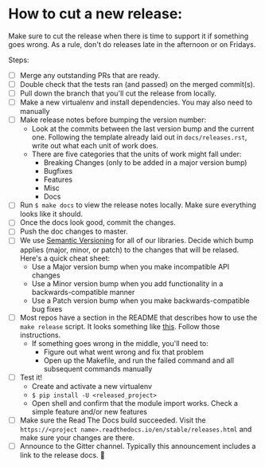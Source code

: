 How to cut a new release:
====

Make sure to cut the release when there is time to support it if something goes wrong. As a rule, don't do releases late in the afternoon or on Fridays.

Steps:
- [ ] Merge any outstanding PRs that are ready.
- [ ] Double check that the tests ran (and passed) on the merged commit(s).
- [ ] Pull down the branch that you'll cut the release from locally.
- [ ] Make a new virtualenv and install dependencies. You may also need to manually 
- [ ] Make release notes before bumping the version number:
  - Look at the commits between the last version bump and the current one. Following the template already laid out in `docs/releases.rst`, write out what each unit of work does.
  - There are five categories that the units of work might fall under:
    - Breaking Changes (only to be added in a major version bump)
    - Bugfixes
    - Features
    - Misc
    - Docs
- [ ] Run `$ make docs` to view the release notes locally. Make sure everything looks like it should.
- [ ] Once the docs look good, commit the changes.
- [ ] Push the doc changes to master.
- [ ] We use [Semantic Versioning](https://semver.org/) for all of our libraries. Decide which bump applies (major, minor, or patch) to the changes that will be relased. Here's a quick cheat sheet:
  - Use a Major version bump when you make incompatible API changes
  - Use a Minor version bump when you add functionality in a backwards-compatible manner
  - Use a Patch version bump when you make backwards-compatible bug fixes
- [ ] Most repos have a section in the README that describes how to use the `make release` script. It looks something like [this](https://github.com/ethereum/web3.py#release-setup). Follow those instructions.
  - If something goes wrong in the middle, you'll need to: 
    - Figure out what went wrong and fix that problem
    - Open up the Makefile, and run the failed command and all subsequent commands manually
- [ ] Test it!
  - Create and activate a new virtualenv
  - `$ pip install -U <released_project>`
  - Open shell and confirm that the module import works. Check a simple feature and/or new features
- [ ] Make sure the Read The Docs build succeeded. Visit the `https://<project name>.readthedocs.io/en/stable/releases.html` and make sure your changes are there.
- [ ] Announce to the Gitter channel. Typically this announcement includes a link to the release docs. :tada:
